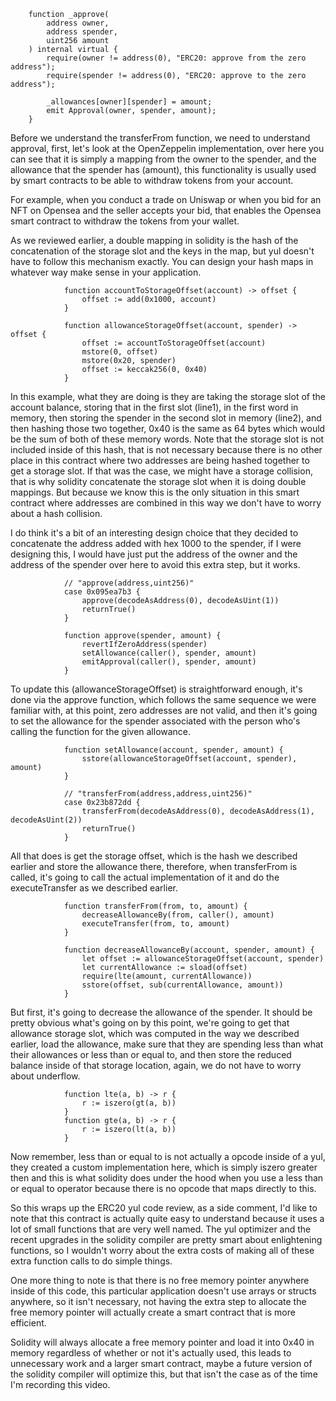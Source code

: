 ```solidity
    function _approve(
        address owner,
        address spender,
        uint256 amount
    ) internal virtual {
        require(owner != address(0), "ERC20: approve from the zero address");
        require(spender != address(0), "ERC20: approve to the zero address");

        _allowances[owner][spender] = amount;
        emit Approval(owner, spender, amount);
    }
```

Before we understand the transferFrom function, we need to understand approval, first, let's look at the OpenZeppelin implementation, over here you can see that it is simply a mapping from the owner to the spender, and the allowance that the spender has (amount), this functionality is usually used by smart contracts to be able to withdraw tokens from your account. 

For example, when you conduct a trade on Uniswap or when you bid for an NFT on Opensea and the seller accepts your bid, that enables the Opensea smart contract to withdraw the tokens from your wallet. 

As we reviewed earlier, a double mapping in solidity is the hash of the concatenation of the storage slot and the keys in the map, but yul doesn't have to follow this mechanism exactly. You can design your hash maps in whatever way make sense in your application. 

```solidity
            function accountToStorageOffset(account) -> offset {
                offset := add(0x1000, account)
            }
            
            function allowanceStorageOffset(account, spender) -> offset {
                offset := accountToStorageOffset(account)
                mstore(0, offset)
                mstore(0x20, spender)
                offset := keccak256(0, 0x40)
            }
```

In this example, what they are doing is they are taking the storage slot of the account balance, storing that in the first slot (line1), in the first word in memory, then storing the spender in the second slot in memory (line2), and then hashing those two together, 0x40 is the same as 64 bytes which would be the sum of both of these memory words. Note that the storage slot is not included inside of this hash, that is not necessary because there is no other place in this contract where two addresses are being hashed together to get a storage slot. If that was the case, we might have a storage collision, that is why solidity concatenate the storage slot when it is doing double mappings. But because we know this is the only situation in this smart contract where addresses are combined in this way we don't have to worry about a hash collision. 

I do think it's a bit of an interesting design choice that they decided to concatenate the address added with hex 1000 to the spender, if I were designing this, I would have just put the address of the owner and the address of the spender over here to avoid this extra step, but it works. 

```solidity
            // "approve(address,uint256)"
            case 0x095ea7b3 {
                approve(decodeAsAddress(0), decodeAsUint(1))
                returnTrue()
            }
            
            function approve(spender, amount) {
                revertIfZeroAddress(spender)
                setAllowance(caller(), spender, amount)
                emitApproval(caller(), spender, amount)
            }
```

To update this (allowanceStorageOffset) is straightforward enough, it's done via the approve function, which follows the same sequence we were familiar with, at this point, zero addresses are not valid, and then it's going to set the allowance for the spender associated with the person who's calling the function for the given allowance. 

```solidity
            function setAllowance(account, spender, amount) {
                sstore(allowanceStorageOffset(account, spender), amount)
            }
            
            // "transferFrom(address,address,uint256)"
            case 0x23b872dd {
                transferFrom(decodeAsAddress(0), decodeAsAddress(1), decodeAsUint(2))
                returnTrue()
            }
```

All that does is get the storage offset, which is the hash we described earlier and store the allowance there, therefore, when transferFrom is called, it's going to call the actual implementation of it and do the executeTransfer as we described earlier. 

```solidity
            function transferFrom(from, to, amount) {
                decreaseAllowanceBy(from, caller(), amount)
                executeTransfer(from, to, amount)
            }
            
            function decreaseAllowanceBy(account, spender, amount) {
                let offset := allowanceStorageOffset(account, spender)
                let currentAllowance := sload(offset)
                require(lte(amount, currentAllowance))
                sstore(offset, sub(currentAllowance, amount))
            }
```

But first, it's going to decrease the allowance of the spender. It should be pretty obvious what's going on by this point, we're going to get that allowance storage slot, which was computed in the way we described earlier, load the allowance, make sure that they are spending less than what their allowances or less than or equal to, and then store the reduced balance inside of that storage location, again, we do not have to worry about underflow. 

```solidity
            function lte(a, b) -> r {
                r := iszero(gt(a, b))
            }
            function gte(a, b) -> r {
                r := iszero(lt(a, b))
            }
```

Now remember, less than or equal to is not actually a opcode inside of a yul, they created a custom implementation here, which is simply iszero greater then and this is what solidity does under the hood when you use a less than or equal to operator because there is no opcode that maps directly to this. 

So this wraps up the ERC20 yul code review, as a side comment, I'd like to note that this contract is actually quite easy to understand because it uses a lot of small functions that are very well named. The yul optimizer and the recent upgrades in the solidity compiler are pretty smart about enlightening functions, so I wouldn't worry about the extra costs of making all of these extra function calls to do simple things. 

One more thing to note is that there is no free memory pointer anywhere inside of this code, this particular application doesn't use arrays or structs anywhere, so it isn't necessary, not having the extra step to allocate the free memory pointer will actually create a smart contract that is more efficient. 

Solidity will always allocate a free memory pointer and load it into 0x40 in memory regardless of whether or not it's actually used, this leads to unnecessary work and a larger smart contract, maybe a future version of the solidity compiler will optimize this, but that isn't the case as of the time I'm recording this video.